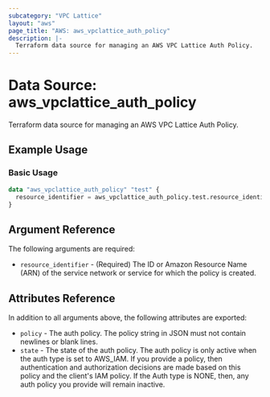 ```yaml
---
subcategory: "VPC Lattice"
layout: "aws"
page_title: "AWS: aws_vpclattice_auth_policy"
description: |-
  Terraform data source for managing an AWS VPC Lattice Auth Policy.
---
```


# Data Source: aws_vpclattice_auth_policy

Terraform data source for managing an AWS VPC Lattice Auth Policy.

## Example Usage

### Basic Usage

```terraform
data "aws_vpclattice_auth_policy" "test" {
  resource_identifier = aws_vpclattice_auth_policy.test.resource_identifier
}
```

## Argument Reference

The following arguments are required:

* `resource_identifier` - (Required) The ID or Amazon Resource Name (ARN) of the service network or service for which the policy is created.

## Attributes Reference

In addition to all arguments above, the following attributes are exported:

* `policy` - The auth policy. The policy string in JSON must not contain newlines or blank lines.
* `state` - The state of the auth policy. The auth policy is only active when the auth type is set to AWS_IAM. If you provide a policy, then authentication and authorization decisions are made based on this policy and the client's IAM policy. If the Auth type is NONE, then, any auth policy you provide will remain inactive.
